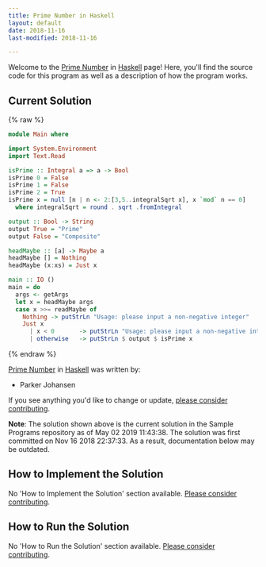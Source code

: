 ```yaml
---
title: Prime Number in Haskell
layout: default
date: 2018-11-16
last-modified: 2018-11-16

---
```


Welcome to the [Prime Number](https://sampleprograms.io/projects/prime-number) in [Haskell](https://sampleprograms.io/languages/haskell) page! Here, you'll find the source code for this program as well as a description of how the program works.

## Current Solution

{% raw %}

```haskell
module Main where

import System.Environment
import Text.Read

isPrime :: Integral a => a -> Bool
isPrime 0 = False
isPrime 1 = False
isPrime 2 = True
isPrime x = null [n | n <- 2:[3,5..integralSqrt x], x `mod` n == 0]
  where integralSqrt = round . sqrt .fromIntegral

output :: Bool -> String
output True = "Prime"
output False = "Composite"

headMaybe :: [a] -> Maybe a
headMaybe [] = Nothing
headMaybe (x:xs) = Just x

main :: IO ()
main = do
  args <- getArgs
  let x = headMaybe args
  case x >>= readMaybe of
    Nothing -> putStrLn "Usage: please input a non-negative integer"
    Just x
      | x < 0       -> putStrLn "Usage: please input a non-negative integer"
      | otherwise   -> putStrLn $ output $ isPrime x
```

{% endraw %}

[Prime Number](https://sampleprograms.io/projects/prime-number) in [Haskell](https://sampleprograms.io/languages/haskell) was written by:

- Parker Johansen

If you see anything you'd like to change or update, [please consider contributing](https://github.com/TheRenegadeCoder/sample-programs).

**Note**: The solution shown above is the current solution in the Sample Programs repository as of May 02 2019 11:43:38. The solution was first committed on Nov 16 2018 22:37:33. As a result, documentation below may be outdated.

## How to Implement the Solution

No 'How to Implement the Solution' section available. [Please consider contributing](https://github.com/TheRenegadeCoder/sample-programs-website).

## How to Run the Solution

No 'How to Run the Solution' section available. [Please consider contributing](https://github.com/TheRenegadeCoder/sample-programs-website).